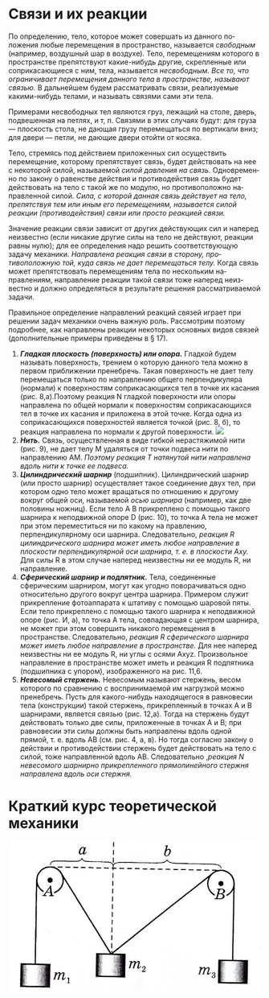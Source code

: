  # Связи и их реакции
По определению, тело, которое может совершать из данного по­ложения любые перемещения в пространство, называется *свободным* (например, воздушный шар в воздухе). Тело, перемещениям кото­рого в пространстве препятствуют какие-нибудь другие, скрепленные или соприкасающиеся с ним, тела, называется *несвободным.
Все то, что ограничивает перемещения данного тела в пространстве, называют связью.* В дальнейшем будем рассматривать связи, реали­зуемые какими-нибудь телами, и называть связями сами эти тела. 

Примерами несвободных тел являются груз, лежащий на столе, дверь, подвешенная на петлях, и т, п. Связями в этих случаях будут: для груза — плоскость стола, не дающая грузу перемещаться по вертикали вниз; для двери — петли, не дающие двери отойти от косяка. 

Тело, стремясь под действием приложенных сил осуществить перемещение, которому препятствует связь, будет действовать на нее с некоторой силой, называемой *силой давления на связь.* Одновремен­но по закону о равенстве действия и противодействия связь будет действовать на тело с такой же по модулю, но противоположно на­правленной силой. *Сила, с которой данная связь действует на тело, препятствуя тем или иным его перемещениям, называется силой реакции (противодействия) связи или просто реакцией связи.* 

Значение реакции связи зависит от других действующих сил и наперед неизвестно (если никакие другие силы на тело не действуют, реакции равны нулю); для ее определения надо решить соответству­ющую задачу механики. *Направлена реакция связи в сторону, про­тивоположную той, куда связь не дает перемещаться телу.* Когда связь может препятствовать перемещениям тела по нескольким на­правлениям, направление реакции такой связи тоже наперед неиз­вестно и должно определяться в результате решения рассматривае­мой задачи. 

Правильное определение направлений реакций связей играет при решении задач механики очень важную роль. Рассмотрим по­этому подробнее, как направлены реакции некоторых основных
видов связей (дополнительные примеры приведены в § 17).
1. ***Гладкая плоскость (поверхность) или опора.***
Гладкой будем называть поверхность, трением о которую
данного тела можно в первом приближении пренебречь. Такая поверхность не дает телу перемещаться только по направлению общего перпендикуляра (нормали) к поверхностям соприкасающих­ся тел в точке их касания (рис. 8,а).Поэтому реакция N гладкой поверхности или опоры направлена по общей нормали к поверхно­стям соприкасающихся тел в точке их касания и приложена в этой точке. Когда одна из соприкасающихся поверхностей является точ­кой (рис. 8, б), то реакция направлена по нормали к другой поверх­ности.
![](RYjVVsvBuJQ%201.jpg)
2. ***Нить.***
Связь, осуществленная в виде гибкой нерастяжимой нити (рис. 9), не дает телу М удаляться от точки подвеса нити по направлению AM. *Поэтому реакция Т натя­нутой нити направлена вдоль нити к точке ее подвеса.*
3. ***Цилиндрический шарнир***
(подшипник). Цилиндрический шар­нир (или просто шарнир) осуществляет такое соединение двух тел, при котором одно те­ло может вращаться по отношению к другому вокруг общей оси, называемой *осью шарнира* (например, как две половины ножниц). Если тело А В прикреплено с помощью такого шарнира к неподвижной опоре D (рис. 10), то точка А тела не может при этом переместиться ни по какому на­ правлению, перпендикулярному оси шарнира. Следовательно, *ре­акция R цилиндрического шарнира может иметь любое направление в плоскости перпендикулярной оси шарнира, т. е. в плоскости Аху.* Для силы R в этом случае наперед неизвестны ни ее модуль R, ни направление.
4. ***Сферический шарнир и подпятник.***
Тела, соединенные сферическим шарниром, могут как угодно поворачиваться одно относительно другого вокруг центра шарнира. Приме­ром служит прикрепление фотоаппарата к штативу с помощью шаровой пяты. Если тело прикреплено с помощью такого шарнира к неподвижной опоре (рис. И, а), то точка А тела, совпадающая с центром шарнира, не может при этом совершить никакого пере­мещения в пространстве. Следовательно, *реакция R сферического шарнира может иметь любое направление в пространстве.* Для нее наперед неизвестны ни ее модуль R, ни углы с осями Aхуz.
Произвольное направ­ление в пространстве мо­жет иметь и реакция R подпятника
(под­шипника с упором), изо­браженного на рис. 11,6.
5. ***Невесомый стержень.***
Невесо­мым называют стержень, весом которого по сравнению с воспринимаемой им нагрузкой можно пренебречь. Пусть для какого-нибудь находящегося в равно­весии тела (конструкции) такой стержень, прикрепленный в точках А и В шарнирами, является связью (рис. 12,а). Тогда на стержень будут действовать только две силы, приложенные в точках
А и В; при равновесии эти силы должны быть направлены вдоль одной
прямой, т. е. вдоль АВ (см. рис. 4, а, в). Но тогда согласно закону о действии и противодействии стержень будет действовать на тело с силой, тоже направленной вдоль АВ. Следовательно ,*реакция N невесомого шарнирно прикрепленного прямолинейного стержня на­правлена вдоль оси стержня.*

# Краткий курс теоретической механики 
![](img/statik.png)